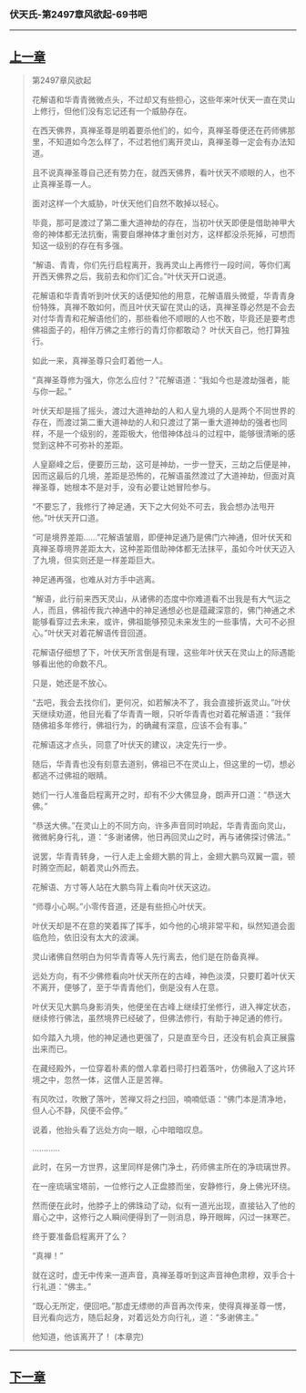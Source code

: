 ### 伏天氏-第2497章风欲起-69书吧

--------
[上一章](./8cf218905e31089549f3b146ce6d1d85.md)
--------


>
>
>
>第2497章风欲起
>
>花解语和华青青微微点头，不过却又有些担心，这些年来叶伏天一直在灵山上修行，但他们没有忘记还有一个威胁存在。
>
>在西天佛界，真禅圣尊是明着要杀他们的，如今，真禅圣尊便还在药师佛那里，不知道如今怎么样了，不过若他们离开灵山，真禅圣尊一定会有办法知道。
>
>且不说真禅圣尊自己还有势力在，就西天佛界，看叶伏天不顺眼的人，也不止真禅圣尊一人。
>
>面对这样一个大威胁，叶伏天他们自然不敢掉以轻心。
>
>毕竟，那可是渡过了第二重大道神劫的存在，当初叶伏天即便是借助神甲大帝的神体都无法抗衡，需要自爆神体才重创对方，这样都没杀死掉，可想而知这一级别的存在有多强。
>
>“解语、青青，你们先行启程离开，我再灵山上再修行一段时间，等你们离开西天佛界之后，我前去和你们汇合。”叶伏天开口说道。
>
>花解语和华青青听到叶伏天的话便知他的用意，花解语眉头微蹙，华青青身份特殊，真禅不敢如何，而且叶伏天留在灵山的话，真禅圣尊必然是不会去对付华青青和花解语他们的，那些看他不顺眼的人也不敢，毕竟还是要考虑佛祖面子的，相伴万佛之主修行的青灯你都敢动？
>叶伏天自己，他打算独行。
>
>如此一来，真禅圣尊只会盯着他一人。
>
>“真禅圣尊修为强大，你怎么应付？”花解语道：“我如今也是渡劫强者，能与你一起。”
>
>叶伏天却是摇了摇头，渡过大道神劫的人和人皇九境的人是两个不同世界的存在，而渡过第二重大道神劫的人和只渡过了第一重大道神劫的强者也同样，不是一个级别的，差距极大，他借神体战斗的过程中，能够很清晰的感觉到这种不可弥补的差距。
>
>人皇巅峰之后，便要历三劫，这可是神劫，一步一登天，三劫之后便是神，因而这最后的几境，差距是恐怖的，花解语虽然渡过了大道神劫，但面对真禅圣尊，她根本不是对手，没有必要让她冒险参与。
>
>“不要忘了，我修行了神足通，天下之大何处不可去，我会想办法甩开他。”叶伏天开口道。
>
>“可是境界差距……”花解语皱眉，即便神足通乃是佛门六神通，但叶伏天和真禅圣尊境界差距太大，这种差距借助神体都无法抹平，虽如今叶伏天迈入了九境，但实则还是一样差距巨大。
>
>神足通再强，也难从对方手中逃离。
>
>“解语，此行前来西天灵山，从诸佛的态度中你难道看不出我是有大气运之人，而且，佛祖传我六神通中的神足通想必也是蕴藏深意的，佛门神通之术能够看穿过去未来，或许，佛祖能够预见未来发生的一些事情，大可不必担心。”叶伏天对着花解语传音回道。
>
>花解语仔细想了下，叶伏天所言倒是有理，这些年叶伏天在灵山上的际遇能够看出他的命数不凡。
>
>只是，她还是不放心。
>
>“去吧，我会去找你们，更何况，如若解决不了，我会直接折返灵山。”叶伏天继续劝道，他目光看了华青青一眼，只听华青青也对着花解语道：“我伴随佛祖多年修行，佛祖行为，的确藏有深意，应该不会有事。”
>
>花解语这才点头，同意了叶伏天的建议，决定先行一步。
>
>随后，华青青也没有刻意去道别，佛祖已不在灵山上，但这里的一切，想必都逃不过佛祖的眼睛。
>
>她们一行人准备启程离开之时，却有不少大佛显身，朗声开口道：“恭送大佛。”
>
>“恭送大佛。”在灵山上的不同方向，许多声音同时响起，华青青面向灵山，微微躬身行礼，道：“多谢诸佛，他日再回灵山之时，再与诸佛探讨佛法。”
>
>说罢，华青青转身，一行人走上金翅大鹏的背上，金翅大鹏鸟双翼一震，顿时腾空而起，朝着灵山外而去。
>
>花解语、方寸等人站在大鹏鸟背上看向叶伏天这边。
>
>“师尊小心啊。”小零传音道，还是有些担心叶伏天。
>
>叶伏天却是不在意的笑着挥了挥手，如今他的心境非常平和，纵然知道会面临危险，依旧没有太大的波澜。
>
>灵山诸佛自然明白为何华青青等人先行离去，他们是在防备真禅。
>
>远处方向，有不少佛修看向叶伏天所在的古峰，神色淡漠，只要盯着叶伏天不离开，便够了，至于华青青他们，倒是没有人在意。
>
>叶伏天见大鹏鸟身影消失，他便坐在古峰上继续打坐修行，进入禅定状态，继续修行佛法，虽然境界已经破了，但佛法修行，有助于神足通的修行。
>
>如今踏入九境，他的神足通也更强了，只是直至今日，还没有机会真正展露出来而已。
>
>在藏经殿外，一位穿着朴素的僧人拿着扫帚打扫着落叶，仿佛融入了这片环境之中，忽然一体，这僧人正是苦禅。
>
>有风吹过，吹散了落叶，苦禅又将之扫回，喃喃低语：“佛门本是清净地，但人心不静，风便不会停。”
>
>说着，他抬头看了远处方向一眼，心中暗暗叹息。
>
>…………
>
>此时，在另一方世界，这里同样是佛门净土，药师佛主所在的净琉璃世界。
>
>在一座琉璃宝塔前，一位修行之人正盘膝而坐，安静修行，身上佛光环绕。
>
>然而便在此时，他脖子上的佛珠动了动，似有一道光出现，直接钻入了他的眉心之中，这修行之人瞬间便得到了一则消息，睁开眼眸，闪过一抹寒芒。
>
>终于要准备启程离开了么？
>
>“真禅！”
>
>就在这时，虚无中传来一道声音，真禅圣尊听到这声音神色肃穆，双手合十行礼道：“佛主。”
>
>“既心无所定，便回吧。”那虚无缥缈的声音再次传来，使得真禅圣尊一愣，目光看向远方，随后起身，对着远处方向行礼，道：“多谢佛主。”
>
>他知道，他该离开了！
>(本章完)
>
>

--------
[下一章](./db87e6e4a99cba75a61bde4a7a314f29.md)
--------
